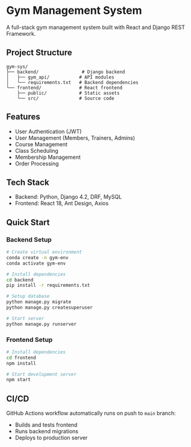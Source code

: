 # Gym Management System

A full-stack gym management system built with React and Django REST Framework.

## Project Structure
```
gym-sys/
├── backend/                # Django backend
│   ├── gym_api/           # API modules
│   └── requirements.txt   # Backend dependencies
└── frontend/              # React frontend
    ├── public/            # Static assets
    └── src/               # Source code
```

## Features
- User Authentication (JWT)
- User Management (Members, Trainers, Admins)
- Course Management
- Class Scheduling
- Membership Management
- Order Processing

## Tech Stack
- Backend: Python, Django 4.2, DRF, MySQL
- Frontend: React 18, Ant Design, Axios

## Quick Start

### Backend Setup
```bash
# Create virtual environment
conda create -n gym-env 
conda activate gym-env

# Install dependencies
cd backend
pip install -r requirements.txt

# Setup database
python manage.py migrate
python manage.py createsuperuser

# Start server
python manage.py runserver
```

### Frontend Setup
```bash
# Install dependencies
cd frontend
npm install

# Start development server
npm start
```


## CI/CD
GitHub Actions workflow automatically runs on push to `main` branch:
- Builds and tests frontend
- Runs backend migrations
- Deploys to production server
